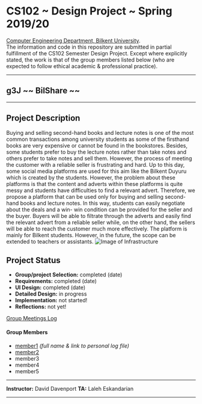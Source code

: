 # CS102 ~ Design Project ~ Spring 2019/20
[Computer Engineering Department, Bilkent University](http://w3.cs.bilkent.edu.tr/en/).  
The information and code in this repository are submitted in partial fulfillment of the CS102 Semester Design Project. Except where explicitly stated, the work is that of the group members listed below (who are expected to follow ethical academic & professional practice).
****
## g3J ~~ BilShare ~~
****

## Project Description
Buying and selling second-hand books and lecture notes is one of the most common transactions among university students as some of the firsthand books are very expensive or cannot be found in the bookstores. Besides, some students prefer to buy the lecture notes rather than take notes and others prefer to take notes and sell them. However, the process of meeting the customer with a reliable seller is frustrating and hard. Up to this day, some social media platforms are used for this aim like the Bilkent Duyuru which is created by the students. However, the problem about these platforms is that the content and adverts within these platforms is quite messy and students have difficulties to find a relevant advert. Therefore, we propose a platform that can be used only for buying and selling second-hand books and lecture notes. In this way, students can easily negotiate about the deals and a win- win condition can be provided for the seller and the buyer. Buyers will be able to filtrate through the adverts and easily find the relevant advert from a reliable seller while, on the other hand, the sellers will be able to reach the customer much more effectively. The platform is mainly for Bilkent students. However, in the future, the scope can be extended to teachers or assistants.
![Image of Infrastructure](https://octodex.github.com/images/yaktocat.png)

   
## Project Status
+ **Group/project Selection:** completed (date)
+ **Requirements:** completed (date)
+ **UI Design:** completed (date)
+ **Detailed Design:** in progress
+ **Implementation:** not started!
+ **Reflections:** not yet!

[Group Meetings Log](group/meetingslog.md)
#### Group Members
- [member1](group/member1_log.md)    _(full name & link to personal log file)_
- [member2](group/member2_log.md)
- member3
- member4
- member5

****
**Instructor:** David Davenport   **TA:**  Laleh Eskandarian
****
